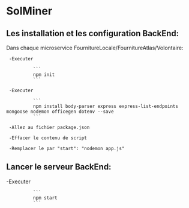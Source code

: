 # SolMiner
## Les installation et les configuration BackEnd:
  Dans chaque microservice FournitureLocale/FournitureAtlas/Volontaire:
  
     -Executer 
     
              ```
              npm init
              ```
             
     -Executer
     
              ```
              npm install body-parser express express-list-endpoints mongoose nodemon officegen dotenv --save
              ```
              
     -Allez au fichier package.json 
     
     -Effacer le contenu de script 
     
     -Remplacer le par "start": "nodemon app.js"
     
     
## Lancer le serveur BackEnd:
   -Executer 
   
              ```
              npm start
              ```
     
